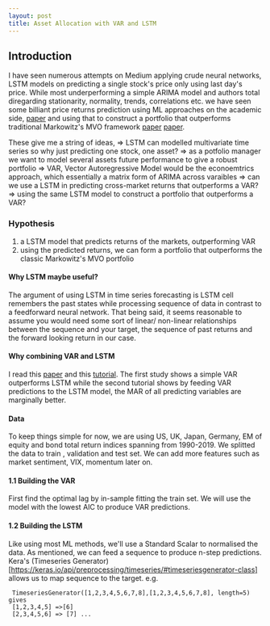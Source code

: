 ```yaml
---
layout: post
title: Asset Allocation with VAR and LSTM
---
```

## Introduction
I have seen numerous attempts on Medium applying crude neural networks, 
LSTM models on predicting a single stock's price only using last day's price. 
While most underperforming a simple ARIMA model and authors total diregarding stationarity, normality, trends, correlations etc. we have seen some billiant price returns prediction using ML approaches on the academic side, [paper](https://dachxiu.chicagobooth.edu/download/ML.pdf)
and using that to construct a portfolio that outperforms traditional Markowitz's MVO framework [paper](http://www.thinkmind.org/download.php?articleid=intsys_v11_n12_2018_3) 
[paper](https://www.researchgate.net/profile/Lasse_Lundqvist/publication/338712365_A_Deep_Learning_Model_in_a_Tactical_Asset_Allocation_Framework_Lasse_Lundqvist/links/5e26d670299bf1031e27d154/A-Deep-Learning-Model-in-a-Tactical-Asset-Allocation-Framework-Lasse-Lundqvist.pdf). 


These give me a string of ideas, 
=> LSTM can modelled multivariate time series so why just predicting one stock, one asset?
=> as a potfolio manager we want to model several assets future performance to give a robust portfolio
=> VAR, Vector Autoregressive Model would be the econoemtrics approach, which essentially a matrix form of ARIMA across varaibles
=> can we use a LSTM in predicting cross-market returns that outperforms a VAR?
=> using the same LSTM model to construct a portfolio that outperforms a VAR? 

### Hypothesis
1. a LSTM model that predicts returns of the markets, outperforming VAR
2. using the predicted returns, we can form a portfolio that outperforms the classic Markowitz's MVO portfolio

#### Why LSTM maybe useful?  
The argument of using LSTM in time series forecasting is LSTM cell remembers the past states while processing sequence of data in contrast to a feedforward neural network. 
That being said, it seems reasonable to assume you would need some sort of linear/ non-linear relationships between the sequence and your target, the sequence of past returns and the forward looking return in our case.

#### Why combining VAR and LSTM
I read this [paper](https://goelhardik.github.io/images/Multivariate_Aviation_Time_Series_Modeling_VARs_vs_LSTMs.pdf) and this [tutorial](https://towardsdatascience.com/combine-lstm-and-var-for-multivariate-time-series-forecasting-abdcb3c7939b). The first study shows a simple VAR outperforms LSTM while the second tutorial shows by feeding VAR predictions to the LSTM model, the MAR of all predicting variables are marginally better. 

#### Data
To keep things simple for now, we are using US, UK, Japan, Germany, EM of equity and bond total return indices spanning from 1990-2019. We splitted the data to train , validation and test set. We can add more features such as market sentiment, VIX, momentum later on.

#### 1.1 Building the VAR 
First find the optimal lag by in-sample fitting the train set. We will use the model with the lowest AIC to produce VAR predictions. 
#### 1.2 Building the LSTM
Like using most ML methods, we'll use a Standard Scalar to normalised the data. As mentioned, we can feed a sequence to produce n-step predictions. Kera's (Timeseries Generator)[https://keras.io/api/preprocessing/timeseries/#timeseriesgenerator-class] allows us to map sequence to the target. e.g.
```
 TimeseriesGenerator([1,2,3,4,5,6,7,8],[1,2,3,4,5,6,7,8], length=5) gives 
 [1,2,3,4,5] =>[6]
 [2,3,4,5,6] => [7] ...
```








